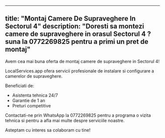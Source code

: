 
---
title: "Montaj Camere De Supraveghere In Sectorul 4"
description: "Doresti sa montezi camere de supraveghere in orasul Sectorul 4 ? suna la 0772269825 pentru a primi un pret de montaj"
---


Avem cea mai buna oferta de montaj camere de supraveghere in Sectorul 4! 

LocalServices.app ofera servicii profesionale de instalare si configurare a camerelor de supraveghere. 

Beneficiati de:
- Asistenta tehnica 24/7
- Garantie de 1 an
- Preturi competitive 

Contactati-ne prin WhatsApp la 0772269825 pentru a programa o vizita tehnica si pentru a afla mai multe despre serviciile noastre. 

Asteptam cu interes sa colaboram cu tine!

